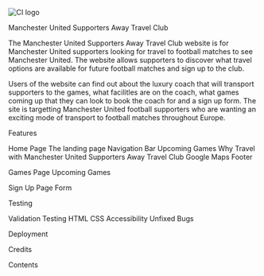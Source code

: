 ![CI logo](https://codeinstitute.s3.amazonaws.com/fullstack/ci_logo_small.png)

Manchester United Supporters Away Travel Club

The Manchester United Supporters Away Travel Club website is for Manchester United supporters looking for travel to football matches to see Manchester United. The website allows supporters to discover what travel options are available for future football matches and sign up to the club. 

Users of the website can find out about the luxury coach that will transport supporters to the games, what facilitles are on the coach, what games coming up that they can look to book the coach for and a sign up form. The site is targetting Manchester United football supporters who are wanting an exciting mode of transport to football matches throughout Europe. 

Features

Home Page
The landing page
Navigation Bar
Upcoming Games
Why Travel with Manchester United Supporters Away Travel Club
Google Maps
Footer

Games Page
Upcoming Games 

Sign Up Page
Form

Testing

Validation Testing
HTML
CSS
Accessibility
Unfixed Bugs

Deployment

Credits

Contents